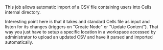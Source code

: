 This job allows automatic import of a CSV file containing users into Cells internal directory.

Interesting point here is that it takes and standard Cells file as input and listen for its changes (triggers on "Create Node" or "Update Content"). That way you just have to setup a specific 
location in a workspace accessed by administrator to upload an updated CSV and have it parsed and imported automatically.